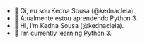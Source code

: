- 👋 Oi,  eu sou Kedna Sousa (@kednacleia).
- 🌱  Atualmente estou aprendendo Python 3. 
- 👋 Hi, I’m Kedna Sousa (@kednacleia).
- 🌱 I’m currently learning Python 3.
